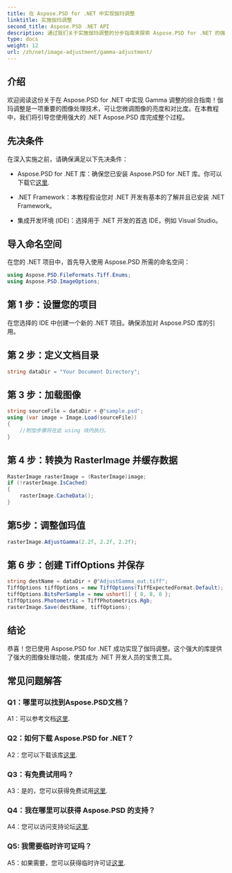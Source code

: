 ```yaml
---
title: 在 Aspose.PSD for .NET 中实现伽玛调整
linktitle: 实施伽玛调整
second_title: Aspose.PSD .NET API
description: 通过我们关于实施伽玛调整的分步指南来探索 Aspose.PSD for .NET 的强大功能。轻松微调图像亮度和对比度。
type: docs
weight: 12
url: /zh/net/image-adjustment/gamma-adjustment/
---
```

## 介绍

欢迎阅读这份关于在 Aspose.PSD for .NET 中实现 Gamma 调整的综合指南！伽玛调整是一项重要的图像处理技术，可让您微调图像的亮度和对比度。在本教程中，我们将引导您使用强大的 .NET Aspose.PSD 库完成整个过程。

## 先决条件

在深入实施之前，请确保满足以下先决条件：

-  Aspose.PSD for .NET 库：确保您已安装 Aspose.PSD for .NET 库。你可以下载它[这里](https://releases.aspose.com/psd/net/).

- .NET Framework：本教程假设您对 .NET 开发有基本的了解并且已安装 .NET Framework。

- 集成开发环境 (IDE)：选择用于 .NET 开发的首选 IDE，例如 Visual Studio。

## 导入命名空间

在您的 .NET 项目中，首先导入使用 Aspose.PSD 所需的命名空间：

```csharp
using Aspose.PSD.FileFormats.Tiff.Enums;
using Aspose.PSD.ImageOptions;
```

## 第 1 步：设置您的项目

在您选择的 IDE 中创建一个新的 .NET 项目。确保添加对 Aspose.PSD 库的引用。

## 第 2 步：定义文档目录

```csharp
string dataDir = "Your Document Directory";
```

## 第 3 步：加载图像

```csharp
string sourceFile = dataDir + @"sample.psd";
using (var image = Image.Load(sourceFile))
{
    //附加步骤将在此 using 块内执行。
}
```

## 第 4 步：转换为 RasterImage 并缓存数据

```csharp
RasterImage rasterImage = (RasterImage)image;
if (!rasterImage.IsCached)
{
    rasterImage.CacheData();
}
```

## 第5步：调整伽玛值

```csharp
rasterImage.AdjustGamma(2.2f, 2.2f, 2.2f);
```

## 第 6 步：创建 TiffOptions 并保存

```csharp
string destName = dataDir + @"AdjustGamma_out.tiff";
TiffOptions tiffOptions = new TiffOptions(TiffExpectedFormat.Default);
tiffOptions.BitsPerSample = new ushort[] { 8, 8, 8 };
tiffOptions.Photometric = TiffPhotometrics.Rgb;
rasterImage.Save(destName, tiffOptions);
```

## 结论

恭喜！您已使用 Aspose.PSD for .NET 成功实现了伽玛调整。这个强大的库提供了强大的图像处理功能，使其成为 .NET 开发人员的宝贵工具。

## 常见问题解答

### Q1：哪里可以找到Aspose.PSD文档？

 A1：可以参考文档[这里](https://reference.aspose.com/psd/net/).

### Q2：如何下载 Aspose.PSD for .NET？

 A2：您可以下载该库[这里](https://releases.aspose.com/psd/net/).

### Q3：有免费试用吗？

A3：是的，您可以获得免费试用[这里](https://releases.aspose.com/).

### Q4：我在哪里可以获得 Aspose.PSD 的支持？

 A4：您可以访问支持论坛[这里](https://forum.aspose.com/c/psd/34).

### Q5: 我需要临时许可证吗？

 A5：如果需要，您可以获得临时许可证[这里](https://purchase.aspose.com/temporary-license/).